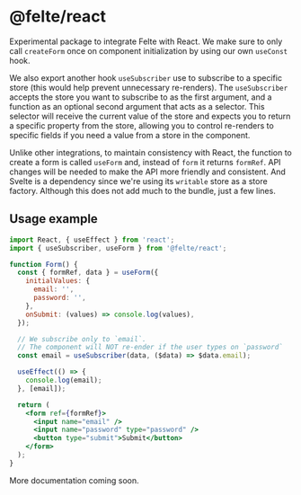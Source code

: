 # @felte/react

Experimental package to integrate Felte with React. We make sure to only call `createForm` once on component initialization by using our own `useConst` hook.

We also export another hook `useSubscriber` use to subscribe to a specific store (this would help prevent unnecessary re-renders). The `useSubscriber` accepts the store you want to subscribe to as the first argument, and a function as an optional second argument that acts as a selector. This selector will receive the current value of the store and expects you to return a specific property from the store, allowing you to control re-renders to specific fields if you need a value from a store in the component.

Unlike other integrations, to maintain consistency with React, the function to create a form is called `useForm` and, instead of `form` it returns `formRef`. API changes will be needed to make the API more friendly and consistent. And Svelte is a dependency since we're using its `writable` store as a store factory. Although this does not add much to the bundle, just a few lines.

## Usage example

```jsx
import React, { useEffect } from 'react';
import { useSubscriber, useForm } from '@felte/react';

function Form() {
  const { formRef, data } = useForm({
    initialValues: {
      email: '',
      password: '',
    },
    onSubmit: (values) => console.log(values),
  });

  // We subscribe only to `email`.
  // The component will NOT re-ender if the user types on `password`
  const email = useSubscriber(data, ($data) => $data.email);

  useEffect(() => {
    console.log(email);
  }, [email]);

  return (
    <form ref={formRef}>
      <input name="email" />
      <input name="password" type="password" />
      <button type="submit">Submit</button>
    </form>
  );
}
```

More documentation coming soon.
